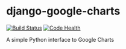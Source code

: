 django-google-charts
====================

[![Build Status](https://travis-ci.org/danpalmer/django-google-charts.svg?branch=master)](https://travis-ci.org/danpalmer/django-google-charts) [![Code Health](https://landscape.io/github/danpalmer/django-google-charts/master/landscape.svg)](https://landscape.io/github/danpalmer/django-google-charts/master)

A simple Python interface to Google Charts
